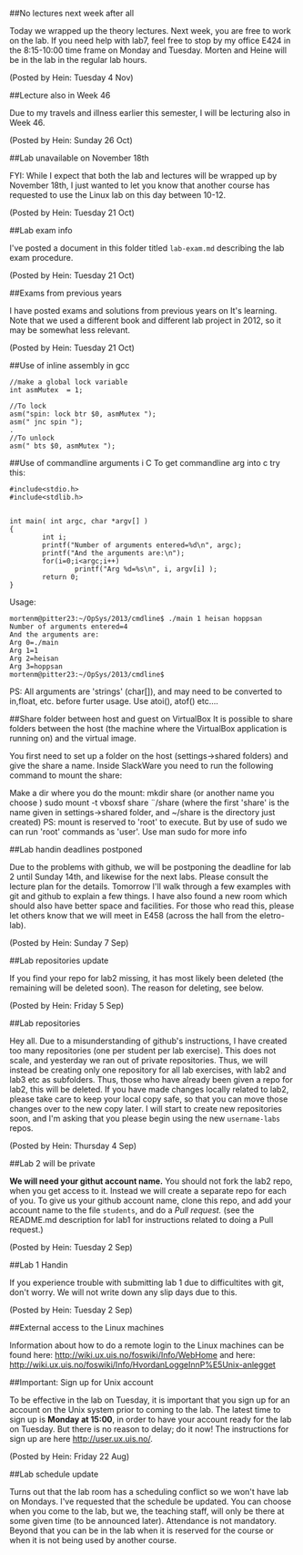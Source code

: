 ##No lectures next week after all

Today we wrapped up the theory lectures. Next week, you are free to work on the lab.
If you need help with lab7, feel free to stop by my office E424 in the 8:15-10:00
time frame on Monday and Tuesday.
Morten and Heine will be in the lab in the regular lab hours.

(Posted by Hein: Tuesday 4 Nov)

##Lecture also in Week 46

Due to my travels and illness earlier this semester, I will be lecturing also in Week 46.

(Posted by Hein: Sunday 26 Oct)

##Lab unavailable on November 18th

FYI: While I expect that both the lab and lectures will be wrapped up by November 18th,
I just wanted to let you know that another course has requested to use the Linux lab on
this day between 10-12.

(Posted by Hein: Tuesday 21 Oct)

##Lab exam info

I've posted a document in this folder titled `lab-exam.md` describing the lab exam procedure.

(Posted by Hein: Tuesday 21 Oct)

##Exams from previous years

I have posted exams and solutions from previous years on It's learning.
Note that we used a different book and different lab project in 2012,
so it may be somewhat less relevant.

(Posted by Hein: Tuesday 21 Oct)

##Use of inline assembly in gcc

```
//make a global lock variable
int asmMutex  = 1;
 
//To lock
asm("spin: lock btr $0, asmMutex ");
asm(" jnc spin ");
.
//To unlock
asm(" bts $0, asmMutex ");
```

##Use of commandline arguments i C
To get commandline arg into c try this:

``` 
#include<stdio.h>
#include<stdlib.h>
 
 
int main( int argc, char *argv[] )
{
        int i;
        printf("Number of arguments entered=%d\n", argc);
        printf("And the arguments are:\n");
        for(i=0;i<argc;i++)
                printf("Arg %d=%s\n", i, argv[i] );
        return 0;
}
``` 
Usage:
```
mortenm@pitter23:~/OpSys/2013/cmdline$ ./main 1 heisan hoppsan
Number of arguments entered=4
And the arguments are:
Arg 0=./main
Arg 1=1
Arg 2=heisan
Arg 3=hoppsan
mortenm@pitter23:~/OpSys/2013/cmdline$
``` 
PS: All arguments are 'strings' (char[]), and may need to be converted to in,float, etc. before furter usage.
Use atoi(), atof() etc....



##Share folder between host and guest on VirtualBox
It is possible to share folders between the host (the machine where the VirtualBox application is running on) and the virtual image.
 
You first need to set up a folder on the host (settings->shared folders) and give the share a name. 
Inside SlackWare you need to run the following command to mount the share:
 
Make a dir where you do the mount:
mkdir share (or another name you choose )
sudo mount -t vboxsf share ¨/share (where the first 'share' is the name given in settings->shared folder, and ~/share is the directory just created)
PS: mount is reserved to 'root' to execute. But by use of sudo we can run 'root' commands as 'user'. Use man sudo for more info


##Lab handin deadlines postponed

Due to the problems with github, we will be postponing the deadline for lab 2 until Sunday 14th, and likewise for the next labs. Please consult the lecture plan for the details. Tomorrow I'll walk through a few examples with git and github to explain a few things. I have also found a new room which should also have better space and facilities. For those who read this, please let others know that we will meet in E458 (across the hall from the eletro-lab).

(Posted by Hein: Sunday 7 Sep)

##Lab repositories update

If you find your repo for lab2 missing, it has most likely been deleted (the remaining will be deleted soon). The reason for deleting, see below.

(Posted by Hein: Friday 5 Sep)

##Lab repositories

Hey all. Due to a misunderstanding of github's instructions, I have created too many repositories (one per student per lab exercise). This does not scale, and yesterday we ran out of private repositories. Thus, we will instead be creating only one repository for all lab exercises, with lab2 and lab3 etc as subfolders. Thus, those who have already been given a repo for lab2, this will be deleted. If you have made changes locally related to lab2, please take care to keep your local copy safe, so that you can move those changes over to the new copy later. I will start to create new repositories soon, and I'm asking that you please begin using the new `username-labs` repos.

(Posted by Hein: Thursday 4 Sep)

##Lab 2 will be private

**We will need your githut account name.** You should not fork the lab2 repo, when you get access to it. Instead we will create a separate repo for each of you. To give us your github account name, clone this repo, and add your account name to the file `students`, and do a *Pull request.* (see the README.md description for lab1 for instructions related to doing a Pull request.)

(Posted by Hein: Tuesday 2 Sep)

##Lab 1 Handin

If you experience trouble with submitting lab 1 due to difficultites with git, don't worry. We will not write down any slip days due to this.

(Posted by Hein: Tuesday 2 Sep)

##External access to the Linux machines

Information about how to do a remote login to the Linux machines can be found here: http://wiki.ux.uis.no/foswiki/Info/WebHome and here: http://wiki.ux.uis.no/foswiki/Info/HvordanLoggeInnP%E5Unix-anlegget

##Important: Sign up for Unix account

To be effective in the lab on Tuesday, it is important that you sign up for an account on the Unix system prior to coming to the lab. The latest time to sign up is **Monday at 15:00**, in order to have your account ready for the lab on Tuesday. But there is no reason to delay; do it now! The instructions for sign up are here http://user.ux.uis.no/.

(Posted by Hein: Friday 22 Aug)

##Lab schedule update

Turns out that the lab room has a scheduling conflict so we won't have lab on Mondays. I've requested that the schedule be updated. You can choose when you come to the lab, but we, the teaching staff, will only be there at some given time (to be announced later). Attendance is not mandatory. Beyond that you can be in the lab when it is reserved for the course or when it is not being used by another course. 

